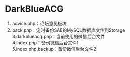 # DarkBlueACG  
1. advice.php：论坛意见板块  
2. back.php：定时备份SAE的MySQL数据库文件到Storage  
3.darkblueacg.php：当前使用的微信后台文件  
4.index.php：备份微信后台文件1  
5.index.php.backup：备份微信后台文件2  
